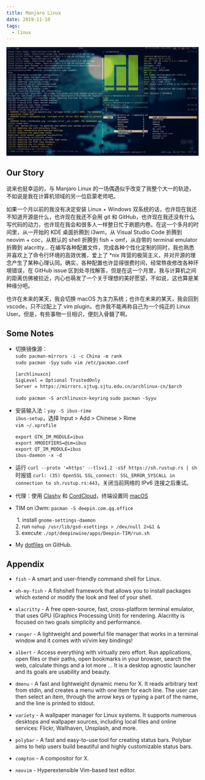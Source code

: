 ```yaml
---
title: Manjaro Linux
date: 2019-11-10
tags:
  - linux
---
```


![desktop](../images/manjaro-i3/desktop.jpeg)

## Our Story

说来也挺幸运的，与 Manjaro Linux 的一场偶遇似乎改变了我整个大一的轨迹，不如说是我在计算机领域的另一位启蒙老师吧。

如果一个月以前的我没有决定安装 Linux + Windows 双系统的话，也许现在我还不知道开源是什么，也许现在我还不会用 git 和 GitHub，也许现在我还没有什么写代码的动力，也许现在我会和很多人一样整日忙于刷题内卷。在这一个多月的时间里，从一开始的 KDE 桌面折腾到 i3wm，从 Visual Studio Code 折腾到 neovim + coc，从默认的 shell 折腾到 fish + omf，从自带的 terminal emulator 折腾到 alacritty... 在编写各种配置文件，完成各种个性化定制的同时，我也熟悉并喜欢上了命令行环境的高效优雅，爱上了 \*nix 阵营的极简主义，并对开源的理念产生了某种心理认同。确实，各种配置也许显得很费时间，经常熬夜修改各种环境错误，在 GitHub issue 区到处寻找解答，但是在这一个月里，我与计算机之间的距离仿佛被拉近，内心也萌发了一个关于理想的美好愿望，不如说，这也算是某种缘分吧。

也许在未来的某天，我会切换 macOS 为主力系统；也许在未来的某天，我会回到 vscode，只不过配上了 vim plugin，也许我不能再称自己为一个纯正的 Linux User。但是，有些事物一旦相识，便刻入骨髓了啊。

## Some Notes

- 切换镜像源：  
  `sudo pacman-mirrors -i -c China -m rank`   
  `sudo pacman -Syy` `sudo vim /etc/pacman.conf`
  ```
  [archlinuxcn]
  SigLevel = Optional TrustedOnly
  Server = https://mirrors.sjtug.sjtu.edu.cn/archlinux-cn/$arch
  ```
  `sudo pacman -S archlinuxcn-keyring` `sudo pacman -Syyu`
- 安装输入法：`yay -S ibus-rime`  
  `ibus-setup`，选择 Input > Add > Chinese > Rime  
  `vim ~/.xprofile`
  ```
  export GTK_IM_MODULE=ibus
  export XMODIFIERS=@im=ibus
  export QT_IM_MODULE=ibus
  ibus-daemon -x -d
  ```

- 运行 `curl --proto '=https' --tlsv1.2 -sSf https://sh.rustup.rs | sh` 时报错 `curl: (35) OpenSSL SSL_connect: SSL_ERROR_SYSCALL in connection to sh.rustup.rs:443`，关闭当前网络的 IPv6 连接之后重试。
- 代理：使用 [Clashy](https://github.com/SpongeNobody/Clashy) 和 [CordCloud](https://www.cordcloud.site/)，终端设置同 [macOS](https://github.com/raptazure/aurora/issues/13)
- TIM on i3wm: `pacman -S deepin.com.qq.office`

  ​ 1. install `gnome-settings-daemon`  
  ​ 2. run `nohup /usr/lib/gsd-xsettings > /dev/null 2>&1 &`  
  ​ 3. execute `./opt/deepinwine/apps/Deepin-TIM/run.sh`

- My [dotfiles](https://github.com/raptazure/dotfiles) on GitHub.
  
## Appendix

- `fish` - A smart and user-friendly command shell for Linux.

- `oh-my-fish` - A fishshell framework that allows you to install packages which extend or modify the look and feel of your shell.

- `alacritty` - A free open-source, fast, cross-platform terminal emulator, that uses GPU (Graphics Processing Unit) for rendering. Alacritty is focused on two goals simplicity and performance.

- `ranger` - A lightweight and powerful file manager that works in a terminal window and it comes with vi/vim key bindings!

- `albert` - Access everything with virtually zero effort. Run applications, open files or their paths, open bookmarks in your browser, search the web, calculate things and a lot more … It is a desktop agnostic launcher and its goals are usability and beauty.

- `dmenu` - A fast and lightweight dynamic menu for X. It reads arbitrary text from stdin, and creates a menu with one item for each line. The user can then select an item, through the arrow keys or typing a part of the name, and the line is printed to stdout.

- `variety` - A wallpaper manager for Linux systems. It supports numerous desktops and wallpaper sources, including local files and online services: Flickr, Wallhaven, Unsplash, and more.

- `polybar` - A fast and easy-to-use tool for creating status bars. Polybar aims to help users build beautiful and highly customizable status bars.

- `compton` - A compositor for X.

- `neovim` - Hyperextensible Vim-based text editor.
